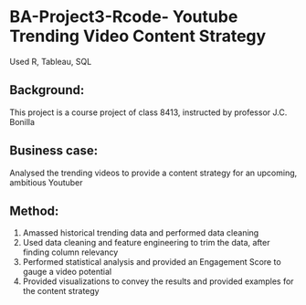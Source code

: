 # BA-Project3-Rcode- Youtube Trending Video Content Strategy 
Used  R, Tableau, SQL

## Background:

This project is a course project of class 8413, instructed by professor J.C. Bonilla

## Business case: 
Analysed the trending videos to provide a content strategy for an upcoming, ambitious Youtuber

## Method:
1. Amassed historical trending data and performed data cleaning
2. Used data cleaning and feature engineering to trim the data, after finding column relevancy
3. Performed statistical analysis and provided an Engagement Score to gauge a video potential
4. Provided visualizations to convey the results and provided examples for the content strategy
